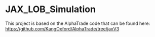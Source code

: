 # JAX_LOB_Simulation

This project is based on the AlphaTrade code that can be found here:
https://github.com/KangOxford/AlphaTrade/tree/jaxV3
